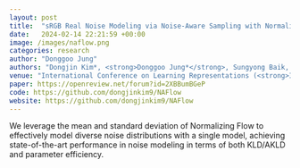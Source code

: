 ```yaml
---
layout: post
title:  "sRGB Real Noise Modeling via Noise-Aware Sampling with Normalizing Flows"
date:   2024-02-14 22:21:59 +00:00
image: /images/naflow.png
categories: research
author: "Donggoo Jung"
authors: "Dongjin Kim*, <strong>Donggoo Jung*</strong>, Sungyong Baik, Tae Hyun Kim"
venue: "International Conference on Learning Representations (<strong>ICLR</strong>)"
paper: https://openreview.net/forum?id=2XBBumBGeP
code: https://github.com/dongjinkim9/NAFlow
website: https://github.com/dongjinkim9/NAFlow
---
```

We leverage the mean and standard deviation of Normalizing Flow to effectively model diverse noise distributions with a single model, achieving state-of-the-art performance in noise modeling in terms of both KLD/AKLD and parameter efficiency.